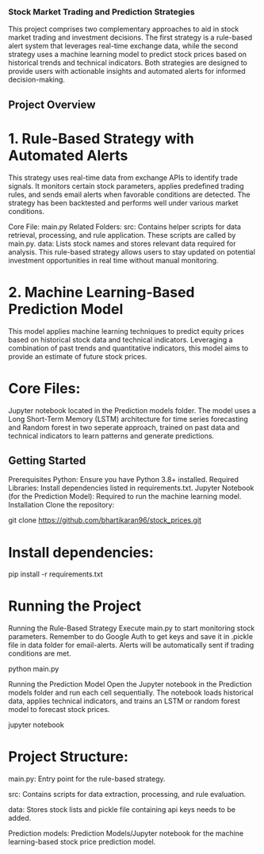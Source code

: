 ### Stock Market Trading and Prediction Strategies
This project comprises two complementary approaches to aid in stock market trading and investment decisions. The first strategy is a rule-based alert system that leverages real-time exchange data, while the second strategy uses a machine learning model to predict stock prices based on historical trends and technical indicators. Both strategies are designed to provide users with actionable insights and automated alerts for informed decision-making.

## Project Overview
# 1. Rule-Based Strategy with Automated Alerts
This strategy uses real-time data from exchange APIs to identify trade signals. It monitors certain stock parameters, applies predefined trading rules, and sends email alerts when favorable conditions are detected. The strategy has been backtested and performs well under various market conditions.

Core File: main.py
Related Folders:
src: Contains helper scripts for data retrieval, processing, and rule application. These scripts are called by main.py.
data: Lists stock names and stores relevant data required for analysis.
This rule-based strategy allows users to stay updated on potential investment opportunities in real time without manual monitoring.

# 2. Machine Learning-Based Prediction Model
This model applies machine learning techniques to predict equity prices based on historical stock data and technical indicators. Leveraging a combination of past trends and quantitative indicators, this model aims to provide an estimate of future stock prices.

# Core Files:
Jupyter notebook located in the Prediction models folder.
The model uses a Long Short-Term Memory (LSTM) architecture for time series forecasting and Random forest in two seperate approach, trained on past data and technical indicators to learn patterns and generate predictions.

## Getting Started
Prerequisites
Python: Ensure you have Python 3.8+ installed.
Required Libraries: Install dependencies listed in requirements.txt.
Jupyter Notebook (for the Prediction Model): Required to run the machine learning model.
Installation
Clone the repository:

git clone https://github.com/bhartikaran96/stock_prices.git

# Install dependencies:
pip install -r requirements.txt

# Running the Project
Running the Rule-Based Strategy
Execute main.py to start monitoring stock parameters. Remember to do Google Auth to get keys and save it in .pickle file in data folder for email-alerts. Alerts will be automatically sent if trading conditions are met.

python main.py

Running the Prediction Model
Open the Jupyter notebook in the Prediction models folder and run each cell sequentially. The notebook loads historical data, applies technical indicators, and trains an LSTM or random forest model to forecast stock prices.

jupyter notebook
# Project Structure:

main.py: Entry point for the rule-based strategy.

src: Contains scripts for data extraction, processing, and rule evaluation.

data: Stores stock lists and pickle file containing api keys needs to be added.

Prediction models: Prediction Models/Jupyter notebook for the machine learning-based stock price prediction model.
